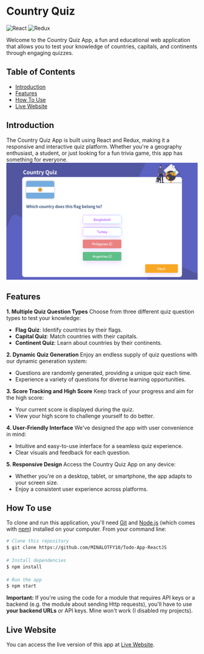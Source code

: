 # Country Quiz

![React](https://img.shields.io/badge/React-18.0.0-blue)
![Redux](https://img.shields.io/badge/Redux-4.1.0-green)

Welcome to the Country Quiz App, a fun and educational web application that allows you to test your knowledge of countries, capitals, and continents through engaging quizzes.

## Table of Contents
- [Introduction](#introduction)
- [Features](#features)
- [How To Use](#how-to-use)
- [Live Website](#live-website)



## Introduction
The Country Quiz App is built using React and Redux, making it a responsive and interactive quiz platform. Whether you're a geography enthusiast, a student, or just looking for a fun trivia game, this app has something for everyone.
![App Screenshot](./AppScreenshot.png)

## Features

**1. Multiple Quiz Question Types**
Choose from three different quiz question types to test your knowledge:
- **Flag Quiz**: Identify countries by their flags.
- **Capital Quiz**: Match countries with their capitals.
- **Continent Quiz**: Learn about countries by their continents.

**2. Dynamic Quiz Generation**
Enjoy an endless supply of quiz questions with our dynamic generation system:
- Questions are randomly generated, providing a unique quiz each time.
- Experience a variety of questions for diverse learning opportunities.

**3. Score Tracking and High Score**
Keep track of your progress and aim for the high score:
- Your current score is displayed during the quiz.
- View your high score to challenge yourself to do better.

**4. User-Friendly Interface**
We've designed the app with user convenience in mind:
- Intuitive and easy-to-use interface for a seamless quiz experience.
- Clear visuals and feedback for each question.

**5. Responsive Design**
Access the Country Quiz App on any device:
- Whether you're on a desktop, tablet, or smartphone, the app adapts to your screen size.
- Enjoy a consistent user experience across platforms.


## How To use
<!-- For example: -->

To clone and run this application, you'll need [Git](https://git-scm.com) and [Node.js](https://nodejs.org/en/download/) (which comes with [npm](http://npmjs.com)) installed on your computer. From your command line:

```bash
# Clone this repository
$ git clone https://github.com/MINALOTFY10/Todo-App-ReactJS

# Install dependencies
$ npm install

# Run the app
$ npm start
```
**Important:** If you're using the code for a module that requires API keys or a backend (e.g. the module about sending Http requests), you'll have to use **your backend URLs** or API keys. Mine won't work (I disabled my projects).

## Live Website
You can access the live version of this app at [Live Website](https://country-quiz-euf3.vercel.app/).

